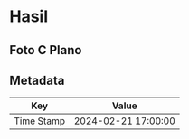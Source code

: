 # Hasil

## Foto C Plano


## Metadata

| Key        | Value               |
| ---------- | ------------------- |
| Time Stamp | 2024-02-21 17:00:00 |



